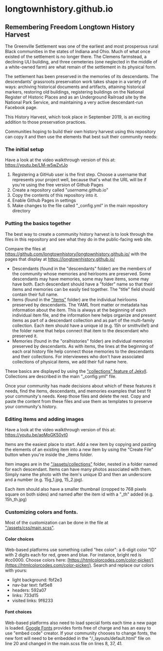 # longtownhistory.github.io
## Remembering Freedom Longtown History Harvest

The Greenville Settlement was one of the earliest and most prosperous rural Black communities in the states of Indiana and Ohio. Much of what once existed of the settlement is no longer there. The Clemens farmstead, a declining ULI building, and three cemeteries (one neglected in the middle of a white-owned farm) are what remain of the settlement in its physical form.

The settlement has been preserved in the memories of its descendants. The descendants’ grassroots preservation work takes shape in a variety of ways: archiving historical documents and artifacts, attaining historical markers, restoring old buildings, registering buildings on the National Register of Historic Places and as an Underground Railroad site by the National Park Service, and maintaining a very active descendant-run Facebook page.

This History Harvest, which took place in September 2019, is an exciting addition to those preservation practices.

Communities hoping to build their own history harvest using this repository can copy it and then use the elements that best suit their community needs:

### The initial setup

Have a look at the video walkthrough version of this at: https://youtu.be/LM-w5wZvtJo

1. Registering a GitHub user is the first step. Choose a username that represents your project well, because that's what the URL will be if you're using the free version of Github Pages
2. Create a repository called "*username*.github.io"
3. Copy the contents of this repository into it.
4. Enable Github Pages in settings
5. Make changes to the file called "_config.yml" in the main repository directory

### Putting the basics together

The best way to create a community history harvest is to look through the files in this repository and see what they do in the public-facing web site.

Compare the files at https://github.com/longtownhistory/longtownhistory.github.io/ with the pages that display at https://longtownhistory.github.io/

- Descendants (found in the "descendants" folder) are the members of the community whose memories and heirlooms are preserved. Some descendants may have memories, some may have items, some may have both. Each descendant should have a "folder" name so that their items and memories can be easily tied together. The "title" field should contain their full name.
- Items (found in the ["items"](https://github.com/longtownhistory/longtownhistory.github.io/tree/master/_items) folder) are the individual heirlooms preserved by descendants. The YAML front matter or metadata has information about the item. This is always at the beginning of each individual item file, and the information here helps organize and present items as part of a descendant collection and as part of the multi-family collection. Each item should have a unique id (e.g. 15h or smithville1) and the folder name that helps connect that item to the descendant who preserved it.
- Memories (found in the "oralhistories" folder) are individual memories preserved by descendants. As with items, the lines at the beginning of each oral history file help connect those memories to the descendants and their collections. For interviewees who don't have associated collections of physical items, we add their full name here.

These basics are displayed by using the ["collections" feature of Jekyll](https://jekyllrb.com/docs/step-by-step/09-collections/). Collections are described in the main "_config.yml" file.

Once your community has made decisions about which of these features it needs, find the items, descendants, and memories examples that best fit your community's needs. Keep those files and delete the rest. Copy and paste the content from these files and use them as templates to preserve your community's history.

### Editing items and adding images

Have a look at the video walkthrough version of this at: https://youtu.be/aqMoGK50vt0

Items are the easiest place to start. Add a new item by copying and pasting the elements of an existing item into a new item by using the "Create File" button when you're inside the \_items folder.

Item images are in the ["/assets/collections"](https://github.com/longtownhistory/longtownhistory.github.io/tree/master/assets/collections) folder, nested in a folder named for each descendant. Items can have many photos associated with them. Simply name the photo with the item's unique ID and then an underscore and a number (e.g. 15g_1.jpg, 15_2.jpg).

Each item should also have a smaller thumbnail (cropped to 768 pixels square on both sides) and named after the item id with a "\_th" added (e.g. 15h_th.jpg)

### Customizing colors and fonts.

Most of the customization can be done in the file at ["/assets/css/main.scss"](https://github.com/longtownhistory/longtownhistory.github.io/blob/master/assets/css/main.scss).

#### Color choices

Web-based platforms use something called "hex color": a 6-digit color "ID" with 2 digits each for red, green and blue. For instance, bright red is #cc0000. Choose colors here: [https://htmlcolorcodes.com/color-picker/](https://htmlcolorcodes.com/color-picker/). Search and replace our colors with yours:

- light background: fbf2e3
- nav-bar text: faf5e8
- headers: 592a07
- links: 733d15
- visited links: 9f6233

#### Font choices

Web-based platforms also need to load special fonts each time a new page is loaded. [Google Fonts](fonts.google.com) provides fonts free of charge and has an easy to use "embed code" creator. If your community chooses to change fonts, the new font will need to be embedded in the "/\_layouts/default.html" file on line 20 and changed in the main.scss file on lines 8, 37, 41.
